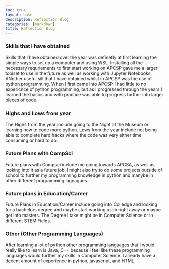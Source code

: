 ```yaml
---
toc: true
layout: base
description: Reflection Blog
categories: [markdown]
title: Reflection Blog
---
```


### Skills that I have obtained
Skills that I have obtained over the year was definetly at first learning the simple ways to set up a computer and using WSL. Installing all the necessary requriements to first start working on APCSP gave me a larger toolset to use in the future as well as working with Jupyter Notebooks. ANother useful sill that I have obtained whilst in APCSP was the use of python programming. When I first came into APCSP I had little to no expericnce of python programming, but as I progressed through the years I learned the basics and with practice was able to progress further into larger pieces of code.

### Highs and Lows from year
The Highs from the year include going to the Night at the Museum or learning how to code more python. Lows from the year include not being able to complete hard hacks where the code was very either time consuming or hard to do.

### Future Plans with CompSci
Future plans with Compsci include me going towards APCSA, as well as looking into it as a future job. I might also try to do some projects outside of school to further my programming knowledge in python and manybe in other different programming lagnagues.

### Future plans in Education/Career
Future Plans in Education/Career include going into Colledge and looking for a bachelors degree and maybe start working a job right away or maybe get into masters. The Degree I take might be in Computer Science or in different STEM Fields.

### Other (Other Programming Languages)
After learning a lot of python other programming languages that I would really like to learn is Java, C++ because I feel like these programming languages would further my skills in Computer Science. I already have a decent amount of experience in python, javascript, and HTML.